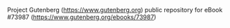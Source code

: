 Project Gutenberg (https://www.gutenberg.org) public repository for eBook #73987 (https://www.gutenberg.org/ebooks/73987)
